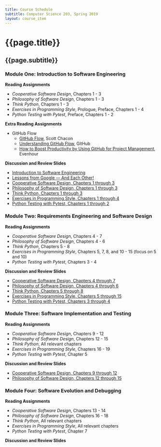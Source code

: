 ```yaml
---
title: Course Schedule
subtitle: Computer Science 203, Spring 2019
layout: course_item
---
```


# {{page.title}}
## {{page.subtitle}}

### Module One: Introduction to Software Engineering

**Reading Assignments**

- <em>Cooperative Software Design</em>, Chapters 1 - 3
- <em>Philosophy of Software Design</em>, Chapters 1 - 3
- <em>Think Python</em>, Chapters 1 - 3
- <em>Exercises in Programming Style</em>, Prologue, Preface, Chapters 1 - 4
- <em>Python Testing with Pytest</em>, Preface, Chapters 1 - 2

**Extra Reading Assignments**

- GitHub Flow
    - [GitHub Flow](http://scottchacon.com/2011/08/31/github-flow.html), Scott Chacon
    - [Understanding GitHub Flow](https://guides.github.com/introduction/flow/), GitHub
    - [How to Boost Productivity by Using GitHub for Project
    Management](https://everhour.com/blog/project-management-using-github/),
    Evenhour

**Discussion and Review Slides**

<ul>

<li> <a target="_blank" rel="noopener" href = "{{site.baseurl}}teaching/cs203S2019/provide/slides/cs203_introduction.html">Introduction to Software Engineering</a>

<li> <a target="_blank" rel="noopener" href = "{{site.baseurl}}teaching/cs203S2019/provide/slides/cs203_lessons_from_google.html">Lessons from Google &mdash; And Each Other!</a>

<li> <a target="_blank" rel="noopener" href = "{{site.baseurl}}teaching/cs203S2019/provide/slides/cs203_cooperative_ch1to3.html">Cooperative Software Design, Chapters 1 through 3</a>

<li> <a target="_blank" rel="noopener" href = "{{site.baseurl}}teaching/cs203S2019/provide/slides/cs203_philosophy_ch1to3.html">Philosophy of Software Design, Chapters 1 through 3</a>

<li> <a target="_blank" rel="noopener" href = "{{site.baseurl}}teaching/cs203S2019/provide/slides/cs203_thinkpython_ch1to3.html">Think Python, Chapters 1 through 3</a>

<li> <a target="_blank" rel="noopener" href = "{{site.baseurl}}teaching/cs203S2019/provide/slides/cs203_programmingstyle_ch1to4.html">Exercises in Programming Style, Chapters 1 through 4</a>

<li> <a target="_blank" rel="noopener" href = "{{site.baseurl}}teaching/cs203S2019/provide/slides/cs203_pytest_ch1to2.html">Python Testing with Pytest, Chapters 1 through 2</a>

</ul>

### Module Two: Requirements Engineering and Software Design

**Reading Assignments**

- <em>Cooperative Software Design</em>, Chapters 4 - 7
- <em>Philosophy of Software Design</em>, Chapters 4 - 6
- <em>Think Python</em>, Chapters 5 - 8
- <em>Exercises in Programming Style</em>, Chapters 5, 7, 8, and 10 - 15 (focus on 5 and 10)
- <em>Python Testing with Pytest</em>, Chapters 3 - 4

**Discussion and Review Slides**

<ul>

<li> <a target="_blank" rel="noopener" href = "{{site.baseurl}}teaching/cs203S2019/provide/slides/cs203_cooperative_ch4to7.html">Cooperative Software Design, Chapters 4 through 7</a>

<li> <a target="_blank" rel="noopener" href = "{{site.baseurl}}teaching/cs203S2019/provide/slides/cs203_philosophy_ch4to6.html">Philosophy of Software Design, Chapters 4 through 6</a>

<li> <a target="_blank" rel="noopener" href = "{{site.baseurl}}teaching/cs203S2019/provide/slides/cs203_thinkpython_ch5to8.html">Think Python, Chapters 5 through 8</a>

<li> <a target="_blank" rel="noopener" href = "{{site.baseurl}}teaching/cs203S2019/provide/slides/cs203_programmingstyle_ch5to15.html">Exercises in Programming Style, Chapters 5 through 15</a>

<li> <a target="_blank" rel="noopener" href = "{{site.baseurl}}teaching/cs203S2019/provide/slides/cs203_pytest_ch3to4.html">Python Testing with Pytest, Chapters 3 through 4</a>

</ul>

### Module Three: Software Implementation and Testing

**Reading Assignments**

- <em>Cooperative Software Design</em>, Chapters 9 - 12
- <em>Philosophy of Software Design</em>, Chapters 12 - 15
- <em>Think Python</em>, All relevant chapters
- <em>Exercises in Programming Style</em>, Chapters 16 - 19
- <em>Python Testing with Pytest</em>, Chapter 5

**Discussion and Review Slides**

<ul>

<li> <a target="_blank" rel="noopener" href = "{{site.baseurl}}teaching/cs203S2019/provide/slides/cs203_cooperative_ch9to12.html">Cooperative Software Design, Chapters 9 through 12</a>

<li> <a target="_blank" rel="noopener" href = "{{site.baseurl}}teaching/cs203S2019/provide/slides/cs203_philosophy_ch12to15.html">Philosophy of Software Design, Chapters 12 through 15</a>

</ul>

### Module Four: Software Evolution and Debugging

**Reading Assignments**

- <em>Cooperative Software Design</em>, Chapters 13 - 14
- <em>Philosophy of Software Design</em>, Chapters 16 - 18
- <em>Think Python</em>, All relevant chapters
- <em>Exercises in Programming Style</em>, All relevant chapters
- <em>Python Testing with Pytest</em>, Chapter 7

**Discussion and Review Slides**
